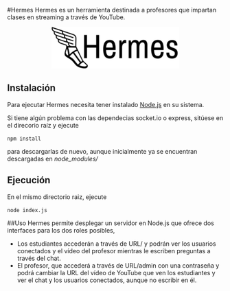 #Hermes
Hermes es un herramienta destinada a profesores que impartan clases en streaming a través de YouTube.

<p align="center">
  <img src=https://github.com/gomezportillo/hermes/blob/master/images/hermes-logo-title.png?raw=true" alt="Hermes"/>
</p>

## Instalación
Para ejecutar Hermes necesita tener instalado [Node.js](https://nodejs.org/) en su sistema.

Si tiene algún problema con las dependecias socket.io o express, sitúese en el direcorio raíz y ejecute
```
npm install
```  
para descargarlas de nuevo, aunque inicialmente ya se encuentran descargadas en *node_modules/*

## Ejecución
En el mismo directorio raiz, ejecute
```
node index.js
```

##Uso
Hermes permite desplegar un servidor en Node.js que ofrece dos interfaces para los dos roles posibles,
* Los estudiantes accederán a través de URL/ y podrán ver los usuarios conectados y el vídeo del profesor mientras le escriben preguntas a través del chat.
* El profesor, que accederá a través de URL/admin con una contraseña y podrá cambiar la URL del vídeo de YouTube que ven los estudiantes y ver el chat y los usuarios conectados, aunque no escribir en él.
